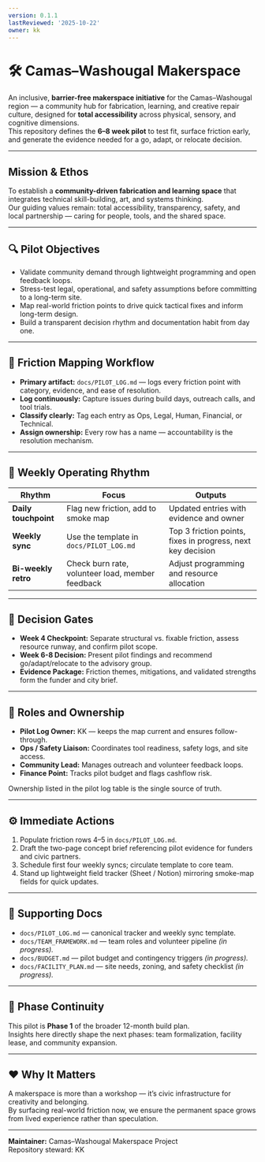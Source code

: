 ```yaml
---
version: 0.1.1
lastReviewed: '2025-10-22'
owner: kk
---
```


# 🛠️ Camas–Washougal Makerspace

An inclusive, **barrier-free makerspace initiative** for the Camas–Washougal region — a community hub for fabrication, learning, and creative repair culture, designed for **total accessibility** across physical, sensory, and cognitive dimensions.  
This repository defines the **6–8 week pilot** to test fit, surface friction early, and generate the evidence needed for a go, adapt, or relocate decision.

---

## Mission & Ethos
To establish a **community-driven fabrication and learning space** that integrates technical skill-building, art, and systems thinking.  
Our guiding values remain: total accessibility, transparency, safety, and local partnership — caring for people, tools, and the shared space.

---

## 🔍 Pilot Objectives
- Validate community demand through lightweight programming and open feedback loops.  
- Stress-test legal, operational, and safety assumptions before committing to a long-term site.  
- Map real-world friction points to drive quick tactical fixes and inform long-term design.  
- Build a transparent decision rhythm and documentation habit from day one.

---

## 🧩 Friction Mapping Workflow
- **Primary artifact:** `docs/PILOT_LOG.md` — logs every friction point with category, evidence, and ease of resolution.  
- **Log continuously:** Capture issues during build days, outreach calls, and tool trials.  
- **Classify clearly:** Tag each entry as Ops, Legal, Human, Financial, or Technical.  
- **Assign ownership:** Every row has a name — accountability is the resolution mechanism.

---

## 🔁 Weekly Operating Rhythm

| Rhythm | Focus | Outputs |
|--------|--------|----------|
| **Daily touchpoint** | Flag new friction, add to smoke map | Updated entries with evidence and owner |
| **Weekly sync** | Use the template in `docs/PILOT_LOG.md` | Top 3 friction points, fixes in progress, next key decision |
| **Bi-weekly retro** | Check burn rate, volunteer load, member feedback | Adjust programming and resource allocation |

---

## 🚦 Decision Gates
- **Week 4 Checkpoint:** Separate structural vs. fixable friction, assess resource runway, and confirm pilot scope.  
- **Week 6-8 Decision:** Present pilot findings and recommend go/adapt/relocate to the advisory group.  
- **Evidence Package:** Friction themes, mitigations, and validated strengths form the funder and city brief.

---

## 🧭 Roles and Ownership
- **Pilot Log Owner:** KK — keeps the map current and ensures follow-through.  
- **Ops / Safety Liaison:** Coordinates tool readiness, safety logs, and site access.  
- **Community Lead:** Manages outreach and volunteer feedback loops.  
- **Finance Point:** Tracks pilot budget and flags cashflow risk.  

Ownership listed in the pilot log table is the single source of truth.

---

## ⚙️ Immediate Actions
1. Populate friction rows 4–5 in `docs/PILOT_LOG.md`.  
2. Draft the two-page concept brief referencing pilot evidence for funders and civic partners.  
3. Schedule first four weekly syncs; circulate template to core team.  
4. Stand up lightweight field tracker (Sheet / Notion) mirroring smoke-map fields for quick updates.

---

## 📎 Supporting Docs
- `docs/PILOT_LOG.md` — canonical tracker and weekly sync template.  
- `docs/TEAM_FRAMEWORK.md` — team roles and volunteer pipeline *(in progress).*  
- `docs/BUDGET.md` — pilot budget and contingency triggers *(in progress).*  
- `docs/FACILITY_PLAN.md` — site needs, zoning, and safety checklist *(in progress).*

---

## 🌉 Phase Continuity
This pilot is **Phase 1** of the broader 12-month build plan.  
Insights here directly shape the next phases: team formalization, facility lease, and community expansion.

---

## ❤️ Why It Matters
A makerspace is more than a workshop — it’s civic infrastructure for creativity and belonging.  
By surfacing real-world friction now, we ensure the permanent space grows from lived experience rather than speculation.

---

**Maintainer:** Camas–Washougal Makerspace Project  
Repository steward: KK  
